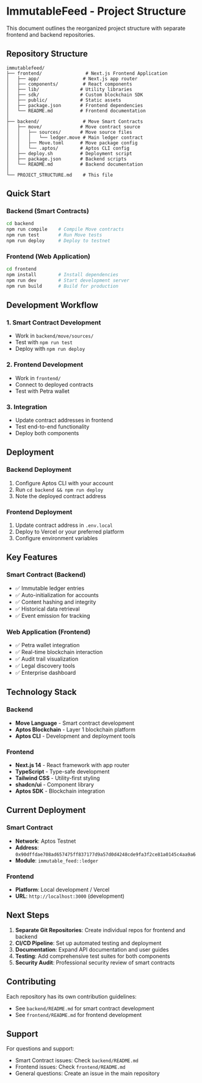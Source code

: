 # ImmutableFeed - Project Structure

This document outlines the reorganized project structure with separate frontend and backend repositories.

## Repository Structure

```
immutablefeed/
├── frontend/                # Next.js Frontend Application
│   ├── app/                # Next.js app router
│   ├── components/         # React components
│   ├── lib/               # Utility libraries
│   ├── sdk/               # Custom blockchain SDK
│   ├── public/            # Static assets
│   ├── package.json       # Frontend dependencies
│   └── README.md          # Frontend documentation
│
├── backend/                # Move Smart Contracts
│   ├── move/              # Move contract source
│   │   ├── sources/       # Move source files
│   │   │   └── ledger.move # Main ledger contract
│   │   ├── Move.toml      # Move package config
│   │   └── .aptos/        # Aptos CLI config
│   ├── deploy.sh          # Deployment script
│   ├── package.json       # Backend scripts
│   └── README.md          # Backend documentation
│
└── PROJECT_STRUCTURE.md    # This file
```

## Quick Start

### Backend (Smart Contracts)

```bash
cd backend
npm run compile    # Compile Move contracts
npm run test       # Run Move tests
npm run deploy     # Deploy to testnet
```

### Frontend (Web Application)

```bash
cd frontend
npm install        # Install dependencies
npm run dev        # Start development server
npm run build      # Build for production
```

## Development Workflow

### 1. Smart Contract Development
- Work in `backend/move/sources/`
- Test with `npm run test`
- Deploy with `npm run deploy`

### 2. Frontend Development
- Work in `frontend/`
- Connect to deployed contracts
- Test with Petra wallet

### 3. Integration
- Update contract addresses in frontend
- Test end-to-end functionality
- Deploy both components

## Deployment

### Backend Deployment
1. Configure Aptos CLI with your account
2. Run `cd backend && npm run deploy`
3. Note the deployed contract address

### Frontend Deployment
1. Update contract address in `.env.local`
2. Deploy to Vercel or your preferred platform
3. Configure environment variables

## Key Features

### Smart Contract (Backend)
- ✅ Immutable ledger entries
- ✅ Auto-initialization for accounts
- ✅ Content hashing and integrity
- ✅ Historical data retrieval
- ✅ Event emission for tracking

### Web Application (Frontend)
- ✅ Petra wallet integration
- ✅ Real-time blockchain interaction
- ✅ Audit trail visualization
- ✅ Legal discovery tools
- ✅ Enterprise dashboard

## Technology Stack

### Backend
- **Move Language** - Smart contract development
- **Aptos Blockchain** - Layer 1 blockchain platform
- **Aptos CLI** - Development and deployment tools

### Frontend
- **Next.js 14** - React framework with app router
- **TypeScript** - Type-safe development
- **Tailwind CSS** - Utility-first styling
- **shadcn/ui** - Component library
- **Aptos SDK** - Blockchain integration

## Current Deployment

### Smart Contract
- **Network**: Aptos Testnet
- **Address**: `0x90dffdae708ad657475ff837177d9a57d0d4248cde9fa3f2ce81a0145c4aa9a6`
- **Module**: `immutable_feed::ledger`

### Frontend
- **Platform**: Local development / Vercel
- **URL**: `http://localhost:3000` (development)

## Next Steps

1. **Separate Git Repositories**: Create individual repos for frontend and backend
2. **CI/CD Pipeline**: Set up automated testing and deployment
3. **Documentation**: Expand API documentation and user guides
4. **Testing**: Add comprehensive test suites for both components
5. **Security Audit**: Professional security review of smart contracts

## Contributing

Each repository has its own contribution guidelines:
- See `backend/README.md` for smart contract development
- See `frontend/README.md` for frontend development

## Support

For questions and support:
- Smart Contract issues: Check `backend/README.md`
- Frontend issues: Check `frontend/README.md`
- General questions: Create an issue in the main repository